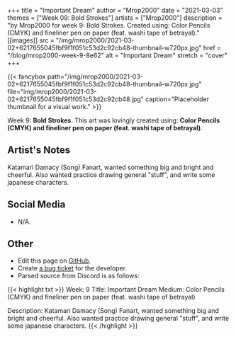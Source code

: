 +++
title =       "Important Dream"
author =      "Mrop2000"
date =        "2021-03-03"
themes =      ["Week 09: Bold Strokes"]
artists =     ["Mrop2000"]
description = "by Mrop2000 for week 9: Bold Strokes. Created using: Color Pencils (CMYK) and fineliner pen on paper (feat. washi tape of betrayal)."
[[images]]
      src = "/img/mrop2000/2021-03-02+6217655045fbf9f1f051c53d2c92cb48-thumbnail-w720px.jpg"
      href = "/blog/mrop2000-week-9-8e62"
      alt = "Important Dream"
      stretch = "cover"
+++


{{< fancybox path="/img/mrop2000/2021-03-02+6217655045fbf9f1f051c53d2c92cb48-thumbnail-w720px.jpg" file="img/mrop2000/2021-03-02+6217655045fbf9f1f051c53d2c92cb48.jpg" caption="Placeholder thumbnail for a visual work." >}}


Week 9: **Bold Strokes**. This art was lovingly created using: **Color Pencils (CMYK) and fineliner pen on paper (feat. washi tape of betrayal)**.

## Artist's Notes

Katamari Damacy (Song) Fanart, wanted something big and bright and cheerful. Also wanted practice drawing general "stuff", and write some japanese characters.

## Social Media

- N/A.

## Other

- Edit this page on [GitHub](https://github.com/teaminkling/web-refresh/edit/main/content/blog/mrop2000-week-9-8e62.md).
- Create [a bug ticket](https://github.com/teaminkling/web-refresh/issues/new?assignees=&labels=bug&template=problem-report.md&title=) for the developer.
- Parsed source from Discord is as follows:

{{< highlight txt >}}
Week: 9
Title: Important Dream
Medium: Color Pencils (CMYK) and fineliner pen on paper (feat. washi tape of betrayal)

Description:
Katamari Damacy (Song) Fanart, wanted something big and bright and cheerful. Also wanted practice drawing general "stuff", and write some japanese characters.
{{< /highlight >}}